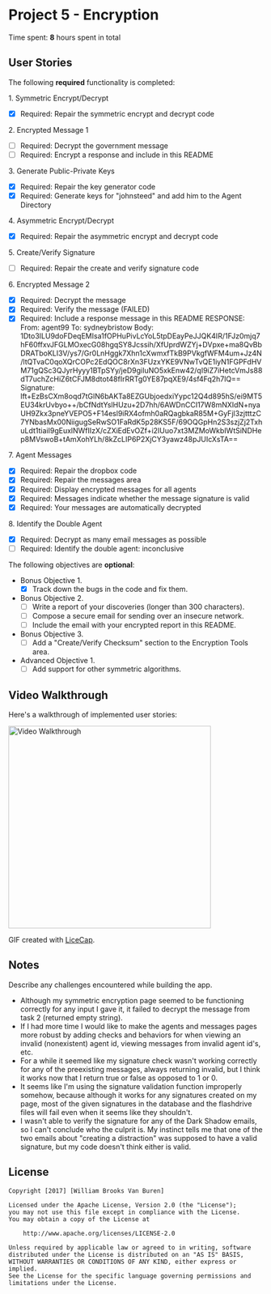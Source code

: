 # Project 5 - Encryption

Time spent: **8** hours spent in total

## User Stories

The following **required** functionality is completed:

1\. Symmetric Encrypt/Decrypt
  * [x]  Required: Repair the symmetric encrypt and decrypt code

2\. Encrypted Message 1
  * [ ]  Required: Decrypt the government message
  * [ ]  Required: Encrypt a response and include in this README

3\. Generate Public-Private Keys
  * [x]  Required: Repair the key generator code
  * [x]  Required: Generate keys for "johnsteed" and add him to the Agent Directory

4\. Asymmetric Encrypt/Decrypt
  * [x]  Required: Repair the asymmetric encrypt and decrypt code

5\. Create/Verify Signature
  * [ ]  Required: Repair the create and verify signature code

6\. Encrypted Message 2
  * [x]  Required: Decrypt the message
  * [x]  Required: Verify the message (FAILED)
  * [x]  Required: Include a response message in this README
  RESPONSE:
  From: agent99
  To: sydneybristow
  Body:
  1Dto3ILU9doFDeqEMIsa1fOPHuPivLcYoL5tpDEayPeJJQK4IR/1FJz0mjq7hF60ffxvJFGLMOxecG08hgqSY8Jcssih/XfUprdWZYj+DVpxe+ma8QvBbDRATboKLI3V/ys7/Gr0LnHggk7Xhn1cXwmxfTkB9PVkgfWFM4um+Jz4N/ltQTvaC0qoXQrCOPc2EdQOC8rXn3FUzxYKE9VNwTvQE1iyN1FGPFdHVM71gQSc3QJyrHyyy1BTpSYy/jeD9giIuNO5xkEnw42/qI9iZ7iHetcVmJs88dT7uchZcHiZ6tCFJM8dtot48fIrRRTg0YE87pqXE9/4sf4Fq2h7lQ==
  Signature:
  lft+EzBsCXm8oqd7tGlN6bAKTa8EZGUbjoedxiYypc12Q4d895hS/ei9MT5EU34krUvbyo++/bCfNdtYslHUzu+2D7hh/6AWDnCCI17W8mNXIdN+nyaUH9Zkx3pneYVEPO5+F14esl9iRX4ofmh0aRQagbkaR85M+GyFjl3zjtttzC7YNbasMx00NiigugSeRwSO1FaRdK5p28KS5F/69OQGpHn2S3szjZj2TxhuLdt1tiaiI9gEuxlNWfIIzX/cZXiEdEvOZf+i2IUuo7xt3MZMoWkbIWtSiNDHep8MVswoB+tAmXohYLh/8kZcLIP6P2XjCY3yawz48pJUIcXsTA==

7\. Agent Messages
  * [x]  Required: Repair the dropbox code
  * [x]  Required: Repair the messages area
  * [x]  Required: Display encrypted messages for all agents
  * [x]  Required: Messages indicate whether the message signature is valid
  * [x]  Required: Your messages are automatically decrypted

8\. Identify the Double Agent
  * [x]  Required: Decrypt as many email messages as possible
  * [ ]  Required: Identify the double agent: inconclusive

The following objectives are **optional**:

* Bonus Objective 1\.
  * [x]  Track down the bugs in the code and fix them.

* Bonus Objective 2\.
  * [ ]  Write a report of your discoveries (longer than 300 characters).
  * [ ]  Compose a secure email for sending over an insecure network.
  * [ ]  Include the email with your encrypted report in this README.

* Bonus Objective 3\.
  * [ ]  Add a "Create/Verify Checksum" section to the Encryption Tools area.

* Advanced Objective 1\.
  * [ ]  Add support for other symmetric algorithms.

## Video Walkthrough

Here's a walkthrough of implemented user stories:

<img src='http://i.imgur.com/wbmpyX1.gif' title='Video Walkthrough' width='400px' alt='Video Walkthrough' />

GIF created with [LiceCap](http://www.cockos.com/licecap/).

## Notes

Describe any challenges encountered while building the app.

- Although my symmetric encryption page seemed to be functioning correctly for any
  input I gave it, it failed to decrypt the message from task 2 (returned empty string).
- If I had more time I would like to make the agents and messages pages more robust
  by adding checks and behaviors for when viewing an invalid (nonexistent) agent id, viewing
  messages from invalid agent id's, etc.
- For a while it seemed like my signature check wasn't working correctly for any
  of the preexisting messages, always returning invalid, but I think it works
  now that I return true or false as opposed to 1 or 0.
- It seems like I'm using the signature validation function improperly somehow,
  because although it works for any signatures created on my page, most of the
  given signatures in the database and the flashdrive files will fail even when
  it seems like they shouldn't.
- I wasn't able to verify the signature for any of the Dark Shadow emails, so I
  can't conclude who the culprit is. My instinct tells me that one of the two
  emails about "creating a distraction" was supposed to have a valid signature,
  but my code doesn't think either is valid.

## License

    Copyright [2017] [William Brooks Van Buren]

    Licensed under the Apache License, Version 2.0 (the "License");
    you may not use this file except in compliance with the License.
    You may obtain a copy of the License at

        http://www.apache.org/licenses/LICENSE-2.0

    Unless required by applicable law or agreed to in writing, software
    distributed under the License is distributed on an "AS IS" BASIS,
    WITHOUT WARRANTIES OR CONDITIONS OF ANY KIND, either express or implied.
    See the License for the specific language governing permissions and
    limitations under the License.
